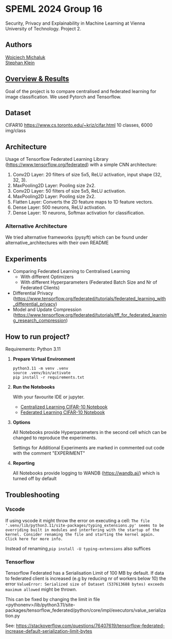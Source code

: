 # SPEML 2024 Group 16
Security, Privacy and Explainability in Machine Learning at Vienna University of Technology. Project 2.

## Authors
[Wojciech Michaluk](https://github.com/wojo501) \
[Stephan Klein](https://github.com/stephan-klein) 

## [Overview & Results](https://github.com/wojo501/speml24_2/blob/main/final_report.pdf)
Goal of the project is to compare centralised and federated learning for image classification. We used Pytorch and Tensorflow.

## Dataset
CIFAR10
https://www.cs.toronto.edu/~kriz/cifar.html
10 classes, 6000 img/class

## Architecture
Usage of Tensorflow Federated Learning Library (https://www.tensorflow.org/federated) with a simple CNN architecture:

1. Conv2D Layer: 20 filters of size 5x5, ReLU activation, input shape (32, 32, 3).
2. MaxPooling2D Layer: Pooling size 2x2.
3. Conv2D Layer: 50 filters of size 5x5, ReLU activation.
4. MaxPooling2D Layer: Pooling size 2x2.
5. Flatten Layer: Converts the 2D feature maps to 1D feature vectors.
6. Dense Layer: 500 neurons, ReLU activation.
7. Dense Layer: 10 neurons, Softmax activation for classification.

### Alternative Architecture

We tried alternative frameworks (pysyft) which can be found under alternative_architectures with their own README

## Experiments
- Comparing Federated Learning to Centralised Learning
    - With different Optimizers
    - With different Hyperparameters (Federated Batch Size and Nr of Federated Clients)
- Differential Privacy (https://www.tensorflow.org/federated/tutorials/federated_learning_with_differential_privacy)
- Model and Update Compression (https://www.tensorflow.org/federated/tutorials/tff_for_federated_learning_research_compression)

## How to run project?
Requirements: Python 3.11

1. **Prepare Virtual Environment**

    ```
    python3.11 -m venv .venv
    source .venv/bin/activate
    pip install -r requirements.txt
    ```

2. **Run the Notebooks**

    With your favourite IDE or jupyter.

   - [Centralized Learning CIFAR-10 Notebook](./code/centralised_cifar10.ipynb)
   - [Federated Learning CIFAR-10 Notebook](./code/federated_cifar10.ipynb)

3. **Options**

    All Notebooks provide Hyperparameters in the second cell which can be changed to reproduce the experiments.
    
    Settings for Additional Experiments are marked in commented out code with the comment "EXPERIMENT"

4. **Reporting**

    All Notebooks provide logging to WANDB (https://wandb.ai/) which is turned off by default

## Troubleshooting
### Vscode
If using vscode it might throw the error on executing a cell: ``The file '.venv/lib/python3.11/site-packages/typing_extensions.py' seems to be overriding built in modules and interfering with the startup of the kernel. Consider renaming the file and starting the kernel again.
Click here for more info.``

Instead of renaming,``pip install -U typing-extensions`` also suffices

### Tensorflow
Tensorflow Federated has a Serialisation Limit of 100 MB by default.
If data to federated client is increased (e.g by reducing nr of workers below 10) the error `ValueError: Serialized size of Dataset (537613688 bytes) exceeds maximum allowed` might be thrown.

This can be fixed by changing the limit in file \<pythonenv\>/lib/python3.11/site-packages/tensorflow_federated/python/core/impl/executors/value_serialization.py

See: https://stackoverflow.com/questions/76407619/tensorflow-federated-increase-default-serialization-limit-bytes

